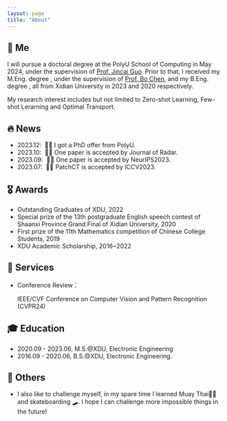 ```yaml
---
layout: page
title: "About"
---
```


<span class='anchor' id='about-me'></span>

## 🐨 Me

I will pursue a doctoral degree at the PolyU School of Computing in May 2024, under the supervision of [Prof. Jincai Guo](https://jingcaiguo.github.io/). Prior to that, I received my M.Eng. degree , under the supervision of [Prof. Bo Chen](https://web.xidian.edu.cn/bchen/), and my B.Eng. degree , all from Xidian University in 2023 and 2020 respectively.

My research interest includes but not limited to Zero-shot Learning, Few-shot Lerarning and Optimal Transport.

## 🔥 News
- 2023.12: &nbsp;🥳🥳 I got a PhD offer from PolyU.
- 2023.10: &nbsp;🙋🙋 One paper is accepted by Journal of Radar.
- 2023.09: &nbsp;🍾🍾 One paper is accepted by NeurIPS2023. 
- 2023.07: &nbsp;🎉🎉 PatchCT is accepted by ICCV2023.


## 🎖 Awards 
- Outstanding Graduates of XDU, 2022
- Special prize of the 13th postgraduate English speech contest of Shaanxi Province Grand Final of Xidian University, 2020
- First prize of the 11th Mathematics competition of Chinese College Students, 2019
- XDU Academic Scholarship, 2016~2022

## 🧙 Services
- Conference Review：
  
  IEEE/CVF Conference on Computer Vision and Pattern Recognition (CVPR24)
  
## 🎓 Education
- 2020.09 - 2023.06, M.S.@XDU, Electronic Engineering
- 2016.09 - 2020.06, B.S.@XDU, Electronic Engineering.

## 🥏 Others
- I also like to challenge myself, in my spare time I learned Muay Thai🥊🥊 and skateboarding 🛹. I hope I can challenge more impossible things in the future!
